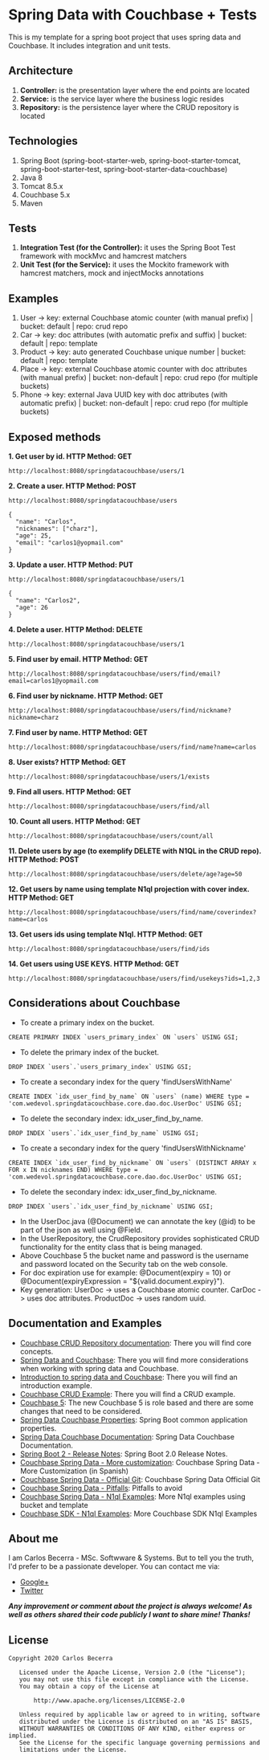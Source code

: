 # Spring Data with Couchbase + Tests

This is my template for a spring boot project that uses spring data and Couchbase. It includes integration and unit tests.

## Architecture
 
 1. **Controller:** is the presentation layer where the end points are located
 2. **Service:** is the service layer where the business logic resides
 3. **Repository:** is the persistence layer where the CRUD repository is located
 
## Technologies

1. Spring Boot (spring-boot-starter-web, spring-boot-starter-tomcat, spring-boot-starter-test, spring-boot-starter-data-couchbase)
2. Java 8
3. Tomcat 8.5.x
4. Couchbase 5.x
5. Maven

## Tests

 1. **Integration Test (for the Controller):** it uses the Spring Boot Test framework with mockMvc and hamcrest matchers
 2. **Unit Test (for the Service):** it uses the Mockito framework with hamcrest matchers, mock and injectMocks annotations 
 
## Examples

1. User -> key: external Couchbase atomic counter (with manual prefix) | bucket: default | repo: crud repo
2. Car -> key: doc attributes (with automatic prefix and suffix) | bucket: default | repo: template
3. Product -> key: auto generated Couchbase unique number | bucket: default | repo: template
4. Place -> key: external Couchbase atomic counter with doc attributes (with manual prefix) | bucket: non-default | repo: crud repo (for multiple buckets)
5. Phone -> key: external Java UUID key with doc attributes (with automatic prefix) | bucket: non-default | repo: crud repo (for multiple buckets)

## Exposed methods

**1. Get user by id. HTTP Method: GET**

```
http://localhost:8080/springdatacouchbase/users/1
```

**2. Create a user. HTTP Method: POST**

```
http://localhost:8080/springdatacouchbase/users
```
```
{
  "name": "Carlos",
  "nicknames": ["charz"],
  "age": 25,
  "email": "carlos1@yopmail.com"
}
```

**3. Update a user. HTTP Method: PUT**

```
http://localhost:8080/springdatacouchbase/users/1
```
```
{
  "name": "Carlos2",
  "age": 26
}
```

**4. Delete a user. HTTP Method: DELETE**

```
http://localhost:8080/springdatacouchbase/users/1
```

**5. Find user by email. HTTP Method: GET**

```
http://localhost:8080/springdatacouchbase/users/find/email?email=carlos1@yopmail.com
```

**6. Find user by nickname. HTTP Method: GET**

```
http://localhost:8080/springdatacouchbase/users/find/nickname?nickname=charz
```

**7. Find user by name. HTTP Method: GET**

```
http://localhost:8080/springdatacouchbase/users/find/name?name=carlos
```

**8. User exists? HTTP Method: GET**

```
http://localhost:8080/springdatacouchbase/users/1/exists
```

**9. Find all users. HTTP Method: GET**

```
http://localhost:8080/springdatacouchbase/users/find/all
```

**10. Count all users. HTTP Method: GET**

```
http://localhost:8080/springdatacouchbase/users/count/all
```

**11. Delete users by age (to exemplify DELETE with N1QL in the CRUD repo). HTTP Method: POST**

```
http://localhost:8080/springdatacouchbase/users/delete/age?age=50
```

**12. Get users by name using template N1ql projection with cover index. HTTP Method: GET**

```
http://localhost:8080/springdatacouchbase/users/find/name/coverindex?name=carlos
```

**13. Get users ids using template N1ql. HTTP Method: GET**

```
http://localhost:8080/springdatacouchbase/users/find/ids
```

**14. Get users using USE KEYS. HTTP Method: GET**

```
http://localhost:8080/springdatacouchbase/users/find/usekeys?ids=1,2,3
```


## Considerations about Couchbase
 
 * To create a primary index on the bucket.
 
 ```
 CREATE PRIMARY INDEX `users_primary_index` ON `users` USING GSI;
 ```
 * To delete the primary index of the bucket.
 
 ```
 DROP INDEX `users`.`users_primary_index` USING GSI;
 ```
  * To create a secondary index for the query 'findUsersWithName'
  
 ```
 CREATE INDEX `idx_user_find_by_name` ON `users` (name) WHERE type = 'com.wedevol.springdatacouchbase.core.dao.doc.UserDoc' USING GSI;
 ```
  * To delete the secondary index: idx_user_find_by_name.
  
 ```
 DROP INDEX `users`.`idx_user_find_by_name` USING GSI;
 ```
   * To create a secondary index for the query 'findUsersWithNickname'
   
 ```
 CREATE INDEX `idx_user_find_by_nickname` ON `users` (DISTINCT ARRAY x FOR x IN nicknames END) WHERE type = 'com.wedevol.springdatacouchbase.core.dao.doc.UserDoc' USING GSI;
 ```
   * To delete the secondary index: idx_user_find_by_nickname.
   
 ```
 DROP INDEX `users`.`idx_user_find_by_nickname` USING GSI;
 ```
 * In the UserDoc.java (@Document) we can annotate the key (@id) to be part of the json as well using @Field.
 * In the UserRepository, the CrudRepository provides sophisticated CRUD functionality for the entity class that is being managed.
 * Above Couchbase 5 the bucket name and password is the username and password located on the Security tab on the web console.
 * For doc expiration use for example: @Document(expiry = 10) or @Document(expiryExpression = "${valid.document.expiry}").
 * Key generation: UserDoc -> uses a Couchbase atomic counter. CarDoc -> uses doc attributes. ProductDoc -> uses random uuid.

## Documentation and Examples
 
* [Couchbase CRUD Repository documentation](http://docs.spring.io/spring-data/couchbase/docs/current/reference/html/#repositories.core-concepts): There you will find core concepts.
* [Spring Data and Couchbase](https://blog.couchbase.com/spring-data-couchbase-2-is-out-quick-getting-started-with-spring-initializr/): There you will find more considerations when working with spring data and Couchbase.
* [Introduction to spring data and Couchbase](http://www.baeldung.com/spring-data-couchbase): There you will find an introduction example.
* [Couchbase CRUD Example](https://blog.couchbase.com/vaadin-couchbase-crud-sample/): There you will find a CRUD example.
* [Couchbase 5](https://developer.couchbase.com/documentation/server/current/introduction/whats-new.html): The new Couchbase 5 is role based and there are some changes that need to be considered.
* [Spring Data Couchbase Properties](http://s-xu.blogspot.com.ar/2016/09/spring-boot-common-application.html): Spring Boot common application properties.
* [Spring Data Couchbase Documentation](https://docs.spring.io/spring-data/couchbase/docs/3.1.0.M3/reference/html/): Spring Data Couchbase Documentation.
* [Spring Boot 2 - Release Notes](https://github.com/spring-projects/spring-boot/wiki/Spring-Boot-2.0-Release-Notes): Spring Boot 2.0 Release Notes.
* [Couchbase Spring Data - More customization](https://www.adictosaltrabajo.com/2019/01/22/mas-spring-data-couchbase/): Couchbase Spring Data - More Customization (in Spanish)
* [Couchbase Spring Data - Official Git](https://github.com/spring-projects/spring-data-couchbase): Couchbase Spring Data Official Git
* [Couchbase Spring Data - Pitfalls](http://hecodes.com/2019/07/spring-data-couchbase-pitfalls-to-avoid/): Pitfalls to avoid
* [Couchbase Spring Data - N1ql Examples](https://www.codota.com/code/java/methods/com.couchbase.client.java.query.N1qlQuery/simple): More N1ql examples using bucket and template
* [Couchbase SDK - N1ql Examples](https://www.baeldung.com/n1ql-couchbase): More Couchbase SDK N1ql Examples

## About me
I am Carlos Becerra - MSc. Softwware & Systems.  But to tell you the truth, I'd prefer to be a passionate developer. You can contact me via:

* [Google+](https://plus.google.com/+CarlosBecerraRodr%C3%ADguez)
* [Twitter](https://twitter.com/CarlosBecerraRo)

_**Any improvement or comment about the project is always welcome! As well as others shared their code publicly I want to share mine! Thanks!**_

## License
```javas
Copyright 2020 Carlos Becerra

   Licensed under the Apache License, Version 2.0 (the "License");
   you may not use this file except in compliance with the License.
   You may obtain a copy of the License at

       http://www.apache.org/licenses/LICENSE-2.0

   Unless required by applicable law or agreed to in writing, software
   distributed under the License is distributed on an "AS IS" BASIS,
   WITHOUT WARRANTIES OR CONDITIONS OF ANY KIND, either express or implied.
   See the License for the specific language governing permissions and
   limitations under the License.
